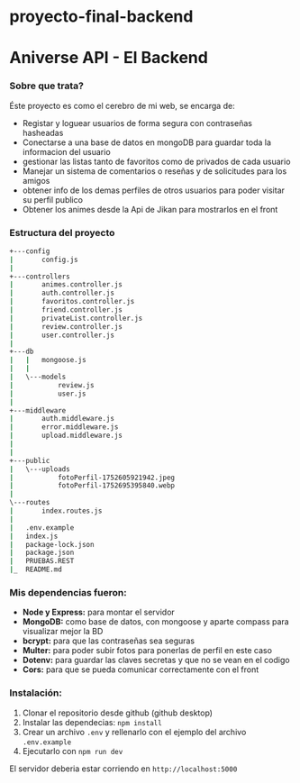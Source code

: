 # proyecto-final-backend

# Aniverse API - El Backend

### Sobre que trata?

Éste proyecto es como el cerebro de mi web, se encarga de:
* Registar y loguear usuarios de forma segura con contraseñas hasheadas
* Conectarse a una base de datos en mongoDB para guardar toda la informacion del usuario
* gestionar las listas tanto de favoritos como de privados de cada usuario
* Manejar un sistema de comentarios o reseñas y de solicitudes para los amigos
* obtener info de los demas perfiles de otros usuarios para poder visitar su perfil publico
* Obtener los animes desde la Api de Jikan para mostrarlos en el front

### Estructura del proyecto

```bash
+---config
|       config.js
|       
+---controllers
|       animes.controller.js
|       auth.controller.js
|       favoritos.controller.js
|       friend.controller.js
|       privateList.controller.js
|       review.controller.js
|       user.controller.js
|       
+---db
|   |   mongoose.js
|   |   
|   \---models
|           review.js
|           user.js
|           
+---middleware
|       auth.middleware.js
|       error.middleware.js
|       upload.middleware.js
|       
|           
+---public
|   \---uploads
|           fotoPerfil-1752605921942.jpeg
|           fotoPerfil-1752695395840.webp
|           
\---routes
|       index.routes.js
|
|   .env.example
|   index.js
|   package-lock.json
|   package.json
|   PRUEBAS.REST
|_  README.md
```



### Mis dependencias fueron:

* **Node y Express:** para montar el servidor
* **MongoDB:** como base de datos, con mongoose y aparte compass para visualizar mejor la BD
* **bcrypt:** para que las contraseñas sea seguras
* **Multer:** para poder subir fotos para ponerlas de perfil en este caso
* **Dotenv:** para guardar las claves secretas y que no se vean en el codigo
* **Cors:** para que se pueda comunicar correctamente con el front

### Instalación:

1. Clonar el repositorio desde github (github desktop)
2. Instalar las dependecias: `npm install`
3. Crear un archivo `.env` y rellenarlo con el ejemplo del archivo `.env.example`
4. Ejecutarlo con `npm run dev`

El servidor deberia estar corriendo en `http://localhost:5000`
